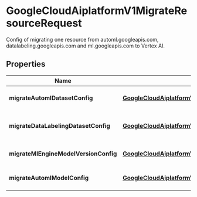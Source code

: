 

# GoogleCloudAiplatformV1MigrateResourceRequest

Config of migrating one resource from automl.googleapis.com, datalabeling.googleapis.com and ml.googleapis.com to Vertex AI.

## Properties

| Name | Type | Description | Notes |
|------------ | ------------- | ------------- | -------------|
|**migrateAutomlDatasetConfig** | [**GoogleCloudAiplatformV1MigrateResourceRequestMigrateAutomlDatasetConfig**](GoogleCloudAiplatformV1MigrateResourceRequestMigrateAutomlDatasetConfig.md) | Config for migrating Dataset in automl.googleapis.com to Vertex AI&#39;s Dataset. |  [optional] |
|**migrateDataLabelingDatasetConfig** | [**GoogleCloudAiplatformV1MigrateResourceRequestMigrateDataLabelingDatasetConfig**](GoogleCloudAiplatformV1MigrateResourceRequestMigrateDataLabelingDatasetConfig.md) | Config for migrating Dataset in datalabeling.googleapis.com to Vertex AI&#39;s Dataset. |  [optional] |
|**migrateMlEngineModelVersionConfig** | [**GoogleCloudAiplatformV1MigrateResourceRequestMigrateMlEngineModelVersionConfig**](GoogleCloudAiplatformV1MigrateResourceRequestMigrateMlEngineModelVersionConfig.md) | Config for migrating Version in ml.googleapis.com to Vertex AI&#39;s Model. |  [optional] |
|**migrateAutomlModelConfig** | [**GoogleCloudAiplatformV1MigrateResourceRequestMigrateAutomlModelConfig**](GoogleCloudAiplatformV1MigrateResourceRequestMigrateAutomlModelConfig.md) | Config for migrating Model in automl.googleapis.com to Vertex AI&#39;s Model. |  [optional] |



